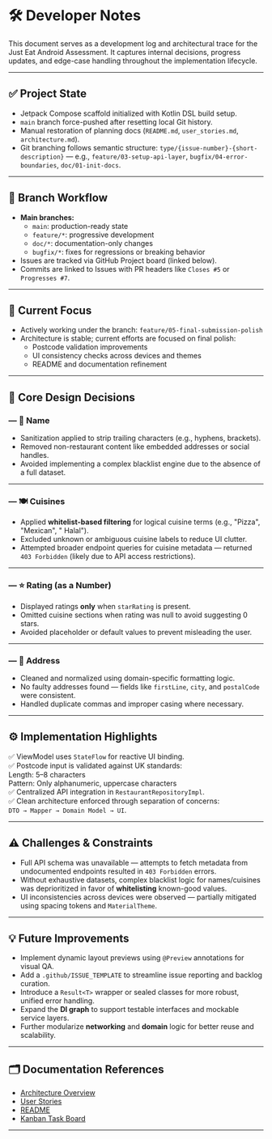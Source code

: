 # 🛠 Developer Notes

This document serves as a development log and architectural trace for the Just Eat Android
Assessment. It captures internal decisions, progress updates, and edge-case handling throughout the
implementation lifecycle.

---

## ✅ Project State

- Jetpack Compose scaffold initialized with Kotlin DSL build setup.
- `main` branch force-pushed after resetting local Git history.
- Manual restoration of planning docs (`README.md`, `user_stories.md`, `architecture.md`).
- Git branching follows semantic structure: `type/{issue-number}-{short-description}` —
  e.g., `feature/03-setup-api-layer`, `bugfix/04-error-boundaries`, `doc/01-init-docs`.

---

## 🔄 Branch Workflow

- **Main branches:**
    - `main`: production-ready state
    - `feature/*`: progressive development
    - `doc/*`: documentation-only changes
    - `bugfix/*`: fixes for regressions or breaking behavior
- Issues are tracked via GitHub Project board (linked below).
- Commits are linked to Issues with PR headers like `Closes #5` or `Progresses #7`.

---

## 📌 Current Focus

- Actively working under the branch: `feature/05-final-submission-polish`
- Architecture is stable; current efforts are focused on final polish:
    - Postcode validation improvements
    - UI consistency checks across devices and themes
    - README and documentation refinement

---

## 🧠 Core Design Decisions

### — 🧼 Name

- Sanitization applied to strip trailing characters (e.g., hyphens, brackets).
- Removed non-restaurant content like embedded addresses or social handles.
- Avoided implementing a complex blacklist engine due to the absence of a full dataset.

---

### — 🍽️ Cuisines

- Applied **whitelist-based filtering** for logical cuisine terms (e.g., "Pizza", "Mexican", "
  Halal").
- Excluded unknown or ambiguous cuisine labels to reduce UI clutter.
- Attempted broader endpoint queries for cuisine metadata — returned `403 Forbidden` (likely due to
  API access restrictions).

---

### — ⭐ Rating (as a Number)

- Displayed ratings **only** when `starRating` is present.
- Omitted cuisine sections when rating was null to avoid suggesting 0 stars.
- Avoided placeholder or default values to prevent misleading the user.

---

### — 🏡 Address

- Cleaned and normalized using domain-specific formatting logic.
- No faulty addresses found — fields like `firstLine`, `city`, and `postalCode` were consistent.
- Handled duplicate commas and improper casing where necessary.

---

## ⚙️ Implementation Highlights

✅ ViewModel uses `StateFlow` for reactive UI binding.  
✅ Postcode input is validated against UK standards:  
Length: 5–8 characters  
Pattern: Only alphanumeric, uppercase characters  
✅ Centralized API integration in `RestaurantRepositoryImpl`.  
✅ Clean architecture enforced through separation of concerns:  
`DTO → Mapper → Domain Model → UI`.

---

## ⚠️ Challenges & Constraints

- Full API schema was unavailable — attempts to fetch metadata from undocumented endpoints resulted
  in `403 Forbidden` errors.
- Without exhaustive datasets, complex blacklist logic for names/cuisines was deprioritized in favor
  of **whitelisting** known-good values.
- UI inconsistencies across devices were observed — partially mitigated using spacing tokens
  and `MaterialTheme`.

---

## 💡 Future Improvements

- Implement dynamic layout previews using `@Preview` annotations for visual QA.
- Add a `.github/ISSUE_TEMPLATE` to streamline issue reporting and backlog curation.
- Introduce a `Result<T>` wrapper or sealed classes for more robust, unified error handling.
- Expand the **DI graph** to support testable interfaces and mockable service layers.
- Further modularize **networking** and **domain** logic for better reuse and scalability.

---

## 🗂 Documentation References

- [Architecture Overview](architecture.md)
- [User Stories](user_stories.md)
- [README](../README.md)
- [Kanban Task Board](https://github.com/users/SadaqueKhanProjects/projects/1/views/1)

---

